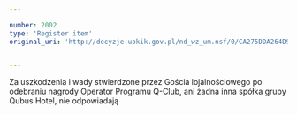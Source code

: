 ```yaml
---

number: 2002
type: 'Register item'
original_uri: 'http://decyzje.uokik.gov.pl/nd_wz_um.nsf/0/CA275DDA264D9799C1257790002DA8B9?OpenDocument'


---
```


Za uszkodzenia i wady stwierdzone przez Gościa lojalnościowego po odebraniu nagrody Operator Programu Q-Club, ani żadna inna spółka grupy Qubus Hotel, nie odpowiadają
